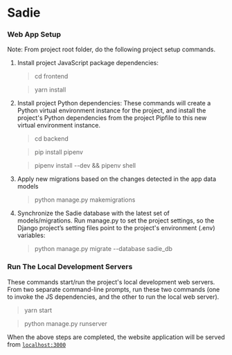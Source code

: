 # Sadie

### Web App Setup
Note: From project root folder, do the following project setup commands.
1. Install project JavaScript package dependencies:
    > cd frontend
    
    > yarn install
2. Install project Python dependencies: These commands will create a Python virtual environment instance for the project, and install the project's Python dependencies from the project Pipfile to this new virtual environment instance.
    > cd backend
    
    > pip install pipenv

    > pipenv install --dev && pipenv shell

3. Apply new migrations based on the changes detected in the app data models 
    > python manage.py makemigrations

4. Synchronize the Sadie database with the latest set of models/migrations. 
   Run manage.py to set the project settings, so the Django project’s setting files point 
   to the project's environment (.env) variables:
    > python manage.py migrate --database sadie_db

### Run The Local Development Servers
These commands start/run the project's local development web servers. From two separate command-line prompts, run these two commands (one to invoke the JS dependencies, and the other to run the local web server).
> yarn start

> python manage.py runserver

When the above steps are completed, the website application will be served from [`localhost:3000`](http://localhost:3000/) 
